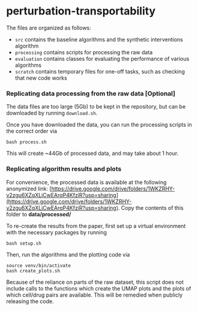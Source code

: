 # perturbation-transportability

The files are organized as follows:
* `src` contains the baseline algorithms and the synthetic interventions algorithm
* `processing` contains scripts for processing the raw data
* `evaluation` contains classes for evaluating the performance of various algorithms
* `scratch` contains temporary files for one-off tasks, such as checking that new code works

### Replicating data processing from the raw data [Optional]
The data files are too large (5Gb) to be kept in the repository, but can be downloaded by running `download.sh`.

Once you have downloaded the data, you can run the processing scripts in the correct order via
```
bash process.sh
```
This will create ~44Gb of processed data, and may take about 1 hour.

### Replicating algorithm results and plots

For convenience, the processed data is available at the following anonymized link: [https://drive.google.com/drive/folders/1WKZRHY-v2zgu6XZqXLiCwEArqP4KfziR?usp=sharing](https://drive.google.com/drive/folders/1WKZRHY-v2zgu6XZqXLiCwEArqP4KfziR?usp=sharing). 
Copy the contents of this folder to **data/processed/**

To re-create the results from the paper, first set up a virtual environment with
the necessary packages by running
```
bash setup.sh
```
Then, run the algorithms and the plotting code via
```
source venv/bin/activate
bash create_plots.sh
```
Because of the reliance on parts of the raw dataset, this script does not include calls to
the functions which create the UMAP plots and the plots of which cell/drug pairs are
available. This will be remedied when publicly releasing the code.